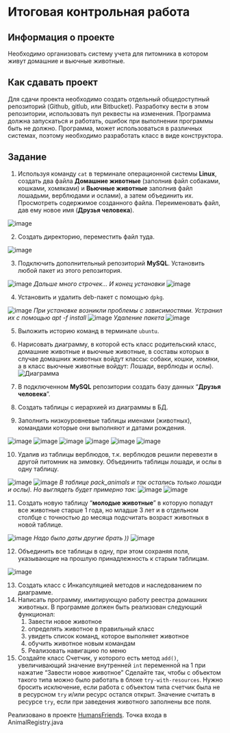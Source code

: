 # Итоговая контрольная работа
## Информация о проекте
Необходимо организовать систему учета для питомника в котором живут домашние и вьючные животные.
## Как сдавать проект
Для сдачи проекта необходимо создать отдельный общедоступный репозиторий (Github, gitlub, или Bitbucket). Разработку вести в этом репозитории, использовать пул реквесты на изменения. Программа должна запускаться и работать, ошибок при выполнении программы быть не должно. Программа, может использоваться в различных системах, поэтому необходимо разработать класс в виде конструктора.
## Задание
1. Используя команду `cat` в терминале операционной системы **Linux**, создать два файла **Домашние животные** (заполнив файл собаками, кошками, хомяками) и **Вьючные животные** заполнив файл лошадьми, верблюдами и ослами), а затем объединить их. Просмотреть содержимое созданного файла. Переименовать файл, дав ему новое имя (**Друзья человека**).

![image](https://github.com/Cerebelum/Final-control-specialization/assets/68476536/2c0c2c59-531e-4b77-84e0-58910e7984fa)

2. Создать директорию, переместить файл туда.

![image](https://github.com/Cerebelum/Final-control-specialization/assets/68476536/682eeeaf-0b01-4d32-b1be-9d1bcd48e03d)

3. Подключить дополнительный репозиторий **MySQL**. Установить любой пакет из этого репозитория.

![image](https://github.com/Cerebelum/Final-control-specialization/assets/68476536/c6321275-7489-45a6-a2d4-d0b6c1848fbd)
*Дальше много строчек…*
*И конец установки*
![image](https://github.com/Cerebelum/Final-control-specialization/assets/68476536/0096125a-46a8-441c-ab2b-0279ff3d6d72)

4. Установить и удалить deb-пакет с помощью `dpkg`.

![image](https://github.com/Cerebelum/Final-control-specialization/assets/68476536/58901cae-181c-4be1-948c-653016f3ecca)
*При установке возникли проблемы с зависимостями.*
*Устранил их с помощью apt -f install*
![image](https://github.com/Cerebelum/Final-control-specialization/assets/68476536/b6eb291c-badb-4d8a-9938-577536aa7b5c)
*Удаление пакета*
![image](https://github.com/Cerebelum/Final-control-specialization/assets/68476536/3d1df7d5-5667-4e87-baef-99fcf6b2f9ae)

5. Выложить историю команд в терминале `ubuntu`.
6. Нарисовать диаграмму, в которой есть класс родительский класс, домашние животные и вьючные животные, в составы которых в случае домашних животных войдут классы: собаки, кошки, хомяки, а в класс вьючные животные войдут: Лошади, верблюды и ослы).
![Диаграмма](https://github.com/Cerebelum/Final-control-specialization/assets/68476536/3165beaa-07df-4753-aa37-b4606b3d7a36)

7. В подключенном **MySQL** репозитории создать базу данных “**Друзья человека**”.
8. Создать таблицы с иерархией из диаграммы в БД.
9. Заполнить низкоуровневые таблицы именами (животных), командами которые они выполняют и датами рождения.

![image](https://github.com/Cerebelum/Final-control-specialization/assets/68476536/3a234232-1b22-4f92-84f4-f4b0c8ab2335)
![image](https://github.com/Cerebelum/Final-control-specialization/assets/68476536/bb7b5a3c-93db-4c58-9fd5-2ade3fe9a849)
![image](https://github.com/Cerebelum/Final-control-specialization/assets/68476536/5c41254b-70e1-4b94-b89d-e26eadfb245e)
![image](https://github.com/Cerebelum/Final-control-specialization/assets/68476536/6eb1f047-b70a-449d-9835-1d03f52ba1d4)
![image](https://github.com/Cerebelum/Final-control-specialization/assets/68476536/683b294c-283f-44b0-a623-c33cc4898484)
![image](https://github.com/Cerebelum/Final-control-specialization/assets/68476536/b519420c-8af5-4dbc-9cbf-9f1cf7fc6ca8)

10. Удалив из таблицы верблюдов, т.к. верблюдов решили перевезти в другой питомник на зимовку. Объединить таблицы лошади, и ослы в одну таблицу.

![image](https://github.com/Cerebelum/Final-control-specialization/assets/68476536/0c0aac76-3910-4293-a0b8-913230ca8f58)
![image](https://github.com/Cerebelum/Final-control-specialization/assets/68476536/9998badc-ae0e-4666-9800-35f7cd55dbee)
*В таблице pack_animals и так остались только лошади и ослы).*
*Но выглядеть будет примерно так:*
![image](https://github.com/Cerebelum/Final-control-specialization/assets/68476536/343ba309-cde0-49c6-8dea-c8a15f0bc4fb)
![image](https://github.com/Cerebelum/Final-control-specialization/assets/68476536/70ef8ee8-cf11-469b-a62f-96bc3f9ca85f)

11. Создать новую таблицу “**молодые животные**” в которую попадут все животные старше 1 года, но младше 3 лет и в отдельном столбце с точностью до месяца подсчитать возраст животных в новой таблице.

![image](https://github.com/Cerebelum/Final-control-specialization/assets/68476536/2a52cf19-381d-46bd-8881-2d35f874e4c3)
*Надо было даты другие брать ))*
![image](https://github.com/Cerebelum/Final-control-specialization/assets/68476536/71ea5454-3255-4448-8011-c50b3f7722eb)

12. Объединить все таблицы в одну, при этом сохраняя поля, указывающие на прошлую принадлежность к старым таблицам.

![image](https://github.com/Cerebelum/Final-control-specialization/assets/68476536/fdcd0fc1-114a-47f6-a2eb-7a108ef2eec4)

13. Создать класс с Инкапсуляцией методов и наследованием по диаграмме.
14. Написать программу, имитирующую работу реестра домашних животных. В программе должен быть реализован следующий функционал:
    1. Завести новое животное
    2. определять животное в правильный класс
    3. увидеть список команд, которое выполняет животное
    4. обучить животное новым командам
    5. Реализовать навигацию по меню
15. Создайте класс Счетчик, у которого есть метод `add()`, увеличивающий значение внутренней `int` переменной на 1 при нажатие “Завести новое животное” Сделайте так, чтобы с объектом такого типа можно было работать в блоке `try-with-resources`. Нужно бросить исключение, если работа с объектом типа счетчик была не в ресурсном `try` и/или ресурс остался открыт. Значение считать в ресурсе `try`, если при заведения животного заполнены все поля.

Реализовано в проекте [HumansFriends](https://github.com/Cerebelum/Final-control-specialization/tree/main/HumanFriends/src).
Точка входа в AnimalRegistry.java
